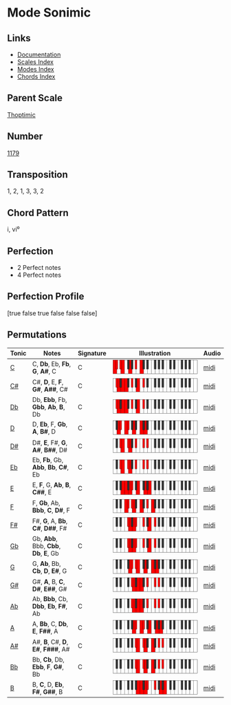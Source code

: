 # Mode Sonimic

## Links

- [Documentation](README.md)
- [Scales Index](Scales.md)
- [Modes Index](Modes.md)
- [Chords Index](Chords.md)

## Parent Scale

[Thoptimic](ScaleThoptimic.md)

## Number

[1179](https://ianring.com/musictheory/scales/1179)

## Transposition

1, 2, 1, 3, 3, 2

## Chord Pattern

i, vi⁰

## Perfection

- 2 Perfect notes
- 4 Perfect notes

## Perfection Profile

[true false true false false false]

## Permutations

| Tonic | Notes | Signature | Illustration | Audio |
|-------|-------|-----------|--------------|-------|
| [C](ModeCNaturalSonimic.md) | C, **Db**, Eb, **Fb**, **G**, **A#**, C | C | ![CNaturalSonimic](ModeCNaturalSonimic.png) | [midi](https://github.com/edipermadi/music/blob/main/docs/ModeCNaturalSonimic.mid?raw=true) |
| [C#](ModeCSharpSonimic.md) | C#, **D**, E, **F**, **G#**, **A##**, C# | C | ![CSharpSonimic](ModeCSharpSonimic.png) | [midi](https://github.com/edipermadi/music/blob/main/docs/ModeCSharpSonimic.mid?raw=true) |
| [Db](ModeDFlatSonimic.md) | Db, **Ebb**, Fb, **Gbb**, **Ab**, **B**, Db | C | ![DFlatSonimic](ModeDFlatSonimic.png) | [midi](https://github.com/edipermadi/music/blob/main/docs/ModeDFlatSonimic.mid?raw=true) |
| [D](ModeDNaturalSonimic.md) | D, **Eb**, F, **Gb**, **A**, **B#**, D | C | ![DNaturalSonimic](ModeDNaturalSonimic.png) | [midi](https://github.com/edipermadi/music/blob/main/docs/ModeDNaturalSonimic.mid?raw=true) |
| [D#](ModeDSharpSonimic.md) | D#, **E**, F#, **G**, **A#**, **B##**, D# | C | ![DSharpSonimic](ModeDSharpSonimic.png) | [midi](https://github.com/edipermadi/music/blob/main/docs/ModeDSharpSonimic.mid?raw=true) |
| [Eb](ModeEFlatSonimic.md) | Eb, **Fb**, Gb, **Abb**, **Bb**, **C#**, Eb | C | ![EFlatSonimic](ModeEFlatSonimic.png) | [midi](https://github.com/edipermadi/music/blob/main/docs/ModeEFlatSonimic.mid?raw=true) |
| [E](ModeENaturalSonimic.md) | E, **F**, G, **Ab**, **B**, **C##**, E | C | ![ENaturalSonimic](ModeENaturalSonimic.png) | [midi](https://github.com/edipermadi/music/blob/main/docs/ModeENaturalSonimic.mid?raw=true) |
| [F](ModeFNaturalSonimic.md) | F, **Gb**, Ab, **Bbb**, **C**, **D#**, F | C | ![FNaturalSonimic](ModeFNaturalSonimic.png) | [midi](https://github.com/edipermadi/music/blob/main/docs/ModeFNaturalSonimic.mid?raw=true) |
| [F#](ModeFSharpSonimic.md) | F#, **G**, A, **Bb**, **C#**, **D##**, F# | C | ![FSharpSonimic](ModeFSharpSonimic.png) | [midi](https://github.com/edipermadi/music/blob/main/docs/ModeFSharpSonimic.mid?raw=true) |
| [Gb](ModeGFlatSonimic.md) | Gb, **Abb**, Bbb, **Cbb**, **Db**, **E**, Gb | C | ![GFlatSonimic](ModeGFlatSonimic.png) | [midi](https://github.com/edipermadi/music/blob/main/docs/ModeGFlatSonimic.mid?raw=true) |
| [G](ModeGNaturalSonimic.md) | G, **Ab**, Bb, **Cb**, **D**, **E#**, G | C | ![GNaturalSonimic](ModeGNaturalSonimic.png) | [midi](https://github.com/edipermadi/music/blob/main/docs/ModeGNaturalSonimic.mid?raw=true) |
| [G#](ModeGSharpSonimic.md) | G#, **A**, B, **C**, **D#**, **E##**, G# | C | ![GSharpSonimic](ModeGSharpSonimic.png) | [midi](https://github.com/edipermadi/music/blob/main/docs/ModeGSharpSonimic.mid?raw=true) |
| [Ab](ModeAFlatSonimic.md) | Ab, **Bbb**, Cb, **Dbb**, **Eb**, **F#**, Ab | C | ![AFlatSonimic](ModeAFlatSonimic.png) | [midi](https://github.com/edipermadi/music/blob/main/docs/ModeAFlatSonimic.mid?raw=true) |
| [A](ModeANaturalSonimic.md) | A, **Bb**, C, **Db**, **E**, **F##**, A | C | ![ANaturalSonimic](ModeANaturalSonimic.png) | [midi](https://github.com/edipermadi/music/blob/main/docs/ModeANaturalSonimic.mid?raw=true) |
| [A#](ModeASharpSonimic.md) | A#, **B**, C#, **D**, **E#**, **F###**, A# | C | ![ASharpSonimic](ModeASharpSonimic.png) | [midi](https://github.com/edipermadi/music/blob/main/docs/ModeASharpSonimic.mid?raw=true) |
| [Bb](ModeBFlatSonimic.md) | Bb, **Cb**, Db, **Ebb**, **F**, **G#**, Bb | C | ![BFlatSonimic](ModeBFlatSonimic.png) | [midi](https://github.com/edipermadi/music/blob/main/docs/ModeBFlatSonimic.mid?raw=true) |
| [B](ModeBNaturalSonimic.md) | B, **C**, D, **Eb**, **F#**, **G##**, B | C | ![BNaturalSonimic](ModeBNaturalSonimic.png) | [midi](https://github.com/edipermadi/music/blob/main/docs/ModeBNaturalSonimic.mid?raw=true) |
